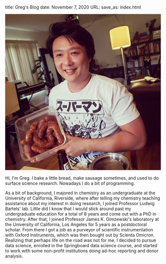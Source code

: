 title: Greg's Blog
date: November 7, 2020
URL:
save_as: index.html

![Me](/images/5E2B0435-D1B7-4437-B2DD-728E446B9BD6.jpg)

Hi, I'm Greg. I bake a little bread, make sausage sometimes, and used to do surface science research. Nowadays I do a bit of programming. 

As a bit of background, I majored in chemistry as an undergraduate at the University of California, Riverside, where after telling my chemistry teaching assistance about my interest in doing research, I joined Professor Ludwig Bartels' lab. Little did I know that I would stick around past my undergraduate education for a total of 8 years and come out with a PhD in chemistry. After that, I joined Professor James K. Gimzewski's laboratory at the University of California, Los Angeles for 5 years as a postdoctoral scholar. From there I got a job as a purveyor of scientific instrumentation with Oxford Instruments, which was then bought out by Scienta Omicron. Realizing that perhaps life on the road was not for me, I decided to pursue data science, enrolled in the Springboard data science course, and started to work with some non-profit institutions doing ad-hoc reporting and donor analysis.

